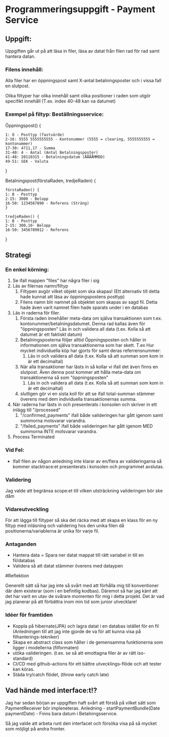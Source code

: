 # Programmeringsuppgift - Payment Service

## Uppgift:
Uppgiften går ut på att läsa in filer, läsa av datat från filen rad för rad samt hantera datan.

### Filens innehåll:
Alla filer har en öppningspost samt X-antal betalningsposter och i vissa fall en slutpost.

Olika filtyper har olika innehåll samt olika positioner i raden som utgör specifikt innehåll (T.ex. index 40-48 kan va datumet)

### Exempel på filtyp: Beställningsservice:

Öppningspost() {

    1: O - Posttyp (fastvärde)
    2-16: 5555 5555555555 - Kontonummer (5555 = clearing, 5555555555 = kontonummer)
    17-30: 4711,17 - Summa
    31-40: 4 - Antal (Antal Betalningsposter)
    41-48: 20110315 - Betalningsdatum (ÅÅÅÅMMDD)
    49-51: SEK - Valuta

}

Betalningspost(förstaRaden, tredjeRaden) {

    förstaRaden() {
    1: B - Posttyp
    2-15: 3000 - Belopp
    16-50: 1234567890 - Referens (Sträng)
    }

    tredjeRaden() {
    1: B - Posttyp
    2-15: 300,10- Belopp
    16-50: 3456789012 - Referens
}

## Strategi

### En enkel körning:

1. Se ifall mappen "files" har några filer i sig
2. Läs av filernas namn/filtyp
    1. Filtypen avgör vilket objekt som ska skapas! (Ett alternativ till detta hade kunnat att läsa av öppningspostens posttyp)
    2. Filens namn blir namnet på objektet som skapas av sagd fil. Detta hade även varit namnet filen hade sparats under i en databas
3. Läs in raderna för filer.
    1. Första raden innehåller meta-data om själva transaktionen som t.ex. kontonummer/betalningsdatumet. Denna rad kallas även för "öppningsposten"
       Läs in och validera all data (t.ex. Kolla så att datumet är ett faktiskt datum)
    2. Betalningsposterna följer alltid Öppningsposten och håller in informationen om själva transaktionerna som har skett. T.ex Hur mycket individuella köp har gjorts för samt deras referrensnummer:
        1. Läs in och validera all data (t.ex. Kolla så att summan som kom in är ett decimaltal)
    3. När alla transaktioner har lästs in så kollar vi ifall det även finns en slutpost. Även denna post kommer att hålla meta-data om transaktionerna så som "öppningsposten"
        1. Läs in och validera all data (t.ex. Kolla så att summan som kom in är ett decimaltal)
    4. slutligen gör vi en sista koll för att se ifall total-summan stämmer överens med dem individuella transaktionernas summa.
4. När raderna har lästs in och presenterats i konsolen och skriver in ett inlägg till "/processed"
   1. "/confirmed_payments" ifall både valideringen har gått igenom samt summorna motsvarar varandra.
   1. "/failed_payments" ifall både valideringen har gått igenom MED summorna INTE motsvarar varandra.
5. Process Terminated

### Vid Fel:
- Ifall filen av någon anledning inte klarar av en/flera av valideringarna så kommer stacktrace:et presenterats i konsolen och programmet avslutas.


### Validering
Jag valde att begränsa scope:et till vilken utsträckning valideringen bör ske dåm


### Vidareutveckling
För att lägga till filtyper så ska det räcka med att skapa en klass för en ny filtyp med inläsning och validering hos den unika filen då positionerna/variablerna är unika för varje fil.


### Antaganden
- Hantera data = Spara ner datat mappat till rätt variabel in till en fil/databas
- Validera så att datat stämmer överens med dataypen


#Reflektion

Generellt sätt så har jag inte så svårt med att förhålla mig till konventioner där dem existerar (som i en befintlig kodbas). Däremot så har jag känt att det har varit en utav de svårare momenten för mig i detta projekt. Det är vad jag planerar på att förbättra inom min tid som junior utvecklare!

### Idéer för framtiden
- Koppla på hibernate(JPA) och lagra datat i en databas istället för en fil (Anledningen till att jag inte gjorde de va för att kunna visa på filhanterings-tekniker)
- Skapa en abstract class som håller i de gemensamma funktionerna som ligger i modellerna (filformaten)
- utöka valideringen. (t.ex. se så att emottagna filer är av rätt iso-standard)
- CI/CD med github-actions för ett bättre utvecklings-flöde och att tester kan köras.
- Städa try/catch flödet, (throw early catch late) 

## Vad hände med interface:t!?
Jag har sedan början av uppgiften haft svårt att förstå på vilket sätt som PaymentReceiver bör impleneteras.
Anledning - startPaymentBundle(Date paymentDate) - Finns bara datum i Betalningsservice.

Så jag valde att arbeta runt den interfacet och försöka visa på så mycket som möjligt på andra fronter.

